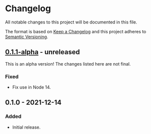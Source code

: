 # Changelog

All notable changes to this project will be documented in this file.

The format is based on [Keep a Changelog](https://keepachangelog.com/en/1.0.0/)
and this project adheres to [Semantic Versioning](https://semver.org/spec/v2.0.0.html).

## [0.1.1-alpha] - unreleased

This is an alpha version! The changes listed here are not final.

### Fixed
- Fix use in Node 14.

## 0.1.0 - 2021-12-14
### Added
- Initial release.

[0.1.1-alpha]: https://github.com/Automattic/i18n-check-webpack-plugin/compare/v0.1.0...v0.1.1-alpha

